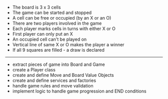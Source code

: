 - The board is 3 x 3 cells
- The game can be started and stopped
- A cell can be free or occupied (by an X or an O)
- There are two players involved in the game
- Each player marks cells in turns with either X or O
- First player can only put an X
- An occupied cell can't be played on
- Vertical line of same X or O makes the player a winner
- If all 9 squares are filled - a draw is declared

---

- extract pieces of game into Board and Game
- create a Player class
- create and define Move and Board Value Objects
- create and define services and factories
- handle game rules and move validation
- implement logic to handle game progression and END conditions
